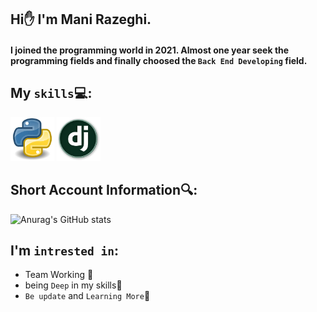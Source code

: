 ## Hi✋ I'm Mani Razeghi.
#### I joined the programming world in 2021. Almost one year seek the programming fields and finally choosed the `Back End Developing` field.
## My `skills`💻:
<p><img src="https://raw.githubusercontent.com/ManiRazeghi/ManiRazeghi/refs/heads/main/python_img.jfif" height="70px" width="70px">
<img src= "https://raw.githubusercontent.com/ManiRazeghi/ManiRazeghi/refs/heads/main/dj_image.jfif" height="70px" width="70px"></p>

## Short Account Information🔍:
![Anurag's GitHub stats](https://github-readme-stats.vercel.app/api?username=ManiRazeghi&show_icons=true&theme=dark)

## I'm `intrested in`:
 - Team Working 🤝
 - being `Deep` in my skills💪
 - `Be update` and `Learning More`🧠
